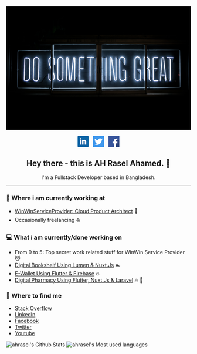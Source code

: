 <img src="/img/header1.jpg?raw=true"></img>

<p align='center'>
<a href="https://www.linkedin.com/in/ahraselahamed/"><img height="30" src="/icons/linkedin.png?raw=true"></a>&nbsp;&nbsp;
<a href="https://twitter.com/ahraselahamed"><img height="30" src="/icons/twitter.png?raw=true"></a>&nbsp;&nbsp;
<a href="https://facebook.com/ahraselahamed"><img height="30" src="/icons/facebook.png?raw=true"></a>

</p>

<h2 align="center">Hey there - this is AH Rasel Ahamed. 👋</h2>
<p align="center">I'm a Fullstack Developer based in Bangladesh.
</p>

---

### 💼 Where i am currently working at

- [WinWinServiceProvider: Cloud Product Architect](http://winwinsp.com/) 💼
- Occasionally freelancing ⛵️

### 💻 What i am currently/done working on

- From 9 to 5: Top secret work related stuff for WinWin Service Provider 😼
- [Digital Bookshelf Using Lumen & Nuxt.Js](#) 🏊
- [E-Wallet Using Flutter & Firebase](#) 🔥
- [Digital Pharmacy Using Flutter, Nuxt.Js & Laravel](#) 🔥 💪

<!-- ### 📖 What i am currently learning
- ...
- ... -->

### 👥 Where to find me

- [Stack Overflow](https://stackoverflow.com/users/6441801/ah-rasel)
- [LinkedIn](https://www.linkedin.com/in/ahraselahamed/)
- [Facebook](https://facebook.com/ahraselahamed)
- [Twitter](https://twitter.com/ahraselahamed)
- [Youtube](https://www.youtube.com/channel/UCGr4nfgogTZXevpx1lwcpjg)

![ahrasel's Github Stats](https://github-readme-stats.vercel.app/api?username=ahrasel&show_icons=true&theme=vue&count_private=true&layout=compact)
![ahrasel's Most used languages](https://github-readme-stats.vercel.app/api/top-langs/?username=ahrasel&count_private=true&layout=compact)
